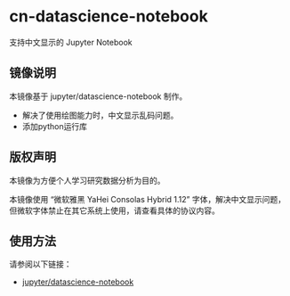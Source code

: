 # cn-datascience-notebook

支持中文显示的 Jupyter Notebook

## 镜像说明

本镜像基于 jupyter/datascience-notebook 制作。

- 解决了使用绘图能力时，中文显示乱码问题。
- 添加python运行库

## 版权声明

本镜像为方便个人学习研究数据分析为目的。

本镜像使用 “微软雅黑 YaHei Consolas Hybrid 1.12” 字体，解决中文显示问题，但微软字体禁止在其它系统上使用，请查看具体的协议内容。

## 使用方法

请参阅以下链接：
- [jupyter/datascience-notebook](https://hub.docker.com/r/jupyter/datascience-notebook)